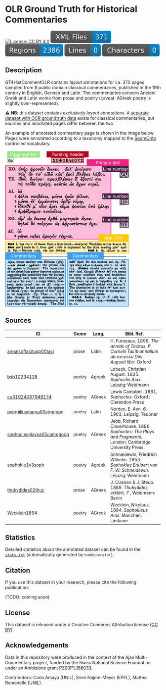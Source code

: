 # OLR Ground Truth for Historical Commentaries

[![License: CC BY 4.0](https://img.shields.io/badge/License-CC%20BY%204.0-lightgrey.svg)](https://creativecommons.org/licenses/by/4.0/) ![files badge](badges/files.svg) ![regions badge](badges/regions.svg) ![lines badge](badges/lines.svg) ![characters badge](badges/characters.svg) 

## Description

GT4HistCommentOLR contains layout annotations for ca. 370 pages sampled from 8 public domain classical commentaries, published in the 19th century in English, German and Latin. The commentaries concern Ancient Greek and Latin works from prose and poetry (caveat: AGreek poetry is slightly over-represented). 

⚠️ **NB**: this dataset contains exclusively *layout* annotations. A [separate dataset with OCR groundtruth data](https://github.com/AjaxMultiCommentary/GT-commentaries-OCR) exists for classical commentaries, but sources and annotated pages differ between the two.

An example of annotated commentary page is shown in the image below. Pages were annotated according to a taxonomy mapped to the [SegmOnto](https://segmonto.github.io/) controlled vocabulary.

<img src="layout_regions.png" width="400"/>

## Sources

| ID                        | Genre  | Lang.  | Bibl. Ref.                                                                                       |
|---------------------------|--------|--------|--------------------------------------------------------------------------------------------------|
| [annalsoftacitusp00taci](https://archive.org/details/annalsoftacitusp00taci)    | prose  | Latin  | H. Furneaux. 1896. *The annals of Tacitus. P. Cornelii Taciti annalium ab excessu Divi Augusti libri*. Oxford|
| [bsb10234118](https://archive.org/details/bsb10234118)               | poetry | Agreek |Lobeck, Christian August. 1835. *Sophoclis Aiax*. Leipzig: Weidmann                               |
| [cu31924087948174](https://archive.org/details/cu31924087948174)          | poetry | AGreek |Lewis Campbell. 1881. *Sophocles*. Oxford : Clarendon Press                                       | 
| [pvergiliusmaroa00virggoog](https://archive.org/details/pvergiliusmaroa00virggoog) | poetry | Latin  |Norden, E. *Aen. 6*. 1903. Leipzig: Teubner                                                               | 
| [sophoclesplaysa05campgoog](https://archive.org/details/sophoclesplaysa05campgoog) | poetry | AGreek |Jebb, Richard Claverhouse. 1896. *Sophocles: The Plays and Fragments*. London: Cambridge University Press.|
| [sophokle1v3soph](https://archive.org/details/sophokle1v3soph)           | poetry | Agreek |Schneidewin, Friedrich Wilhelm. 1853. *Sophokles Erklaert von F. W. Schneidewin*. Leipzig: Weidmann |
| [thukydides02thuc](https://archive.org/details/thukydides02thuc)          | prose  | AGreek |J. Classen & J. Steup. 1889. *Thukydides erklärt, 7.*, Weidmann: Berlin | 
| [Wecklein1894](https://archive.org/details/Wecklein1894)              | poetry | AGreek |Wecklein, Nikolaus. 1894. *Sophokleus Aias*. München: Lindauer|

## Statistics

Detailed statistics about the annotated dataset can be found in the [`stats.txt`](./stats.txt) (automatically generated by `humGenerator`).

## Citation

If you use this dataset in your research, please cite the following publication:

(TODO: coming soon)

## License

This dataset is released under a Creative Commons Attribution license ([CC BY](./LICENSE)).

## Acknowledgements

Data in this repository were produced in the context of the Ajax Multi-Commentary project, funded by the Swiss National Science Foundation under an Ambizione grant [PZ00P1\_186033](http://p3.snf.ch/project-186033).

Contributors: Carla Amaya (UNIL), Sven Najem-Meyer (EPFL), Matteo Romanello (UNIL).